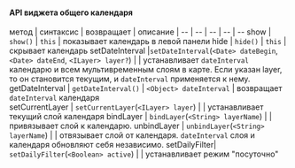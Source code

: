 #### API виджета общего календаря

метод | синтаксис | возвращает | описание |
-- | -- | -- | -- | --
show | `show()` | `this` | показывает календарь в левой панели
hide | `hide()` | `this` | скрывает календарь
setDateInterval |`setDateInterval`(`<Date> dateBegin`, `<Date> dateEnd`, `<ILayer> layer?`) | | устанавливает `dateInterval` календарю и всем мультивременным слоям в карте. Если указан layer, то он становится текущим, и  `dateInterval` применяется к нему.
getDateInterval | `getDateInterval()` | `<Object> dateInterval` | возвращает `dateInterval` календаря  
setCurrentLayer | `setCurrentLayer`(`<ILayer> layer`) | | устанавливает текущий слой календаря
bindLayer | `bindLayer`(`<String> layerName`) | | привязывает слой к календарю.
unbindLayer | `unbindLayer`(`<String> layerName`) | | отвязывает слой от календаря. `dateInterval` слоя и календаря обновляют себя независимо.
setDailyFilter| `setDailyFilter`(`<Boolean> active`) | | устанавливает режим "посуточно"
